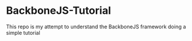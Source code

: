 # BackboneJS-Tutorial
This repo is my attempt to understand the BackboneJS framework doing a simple tutorial 
